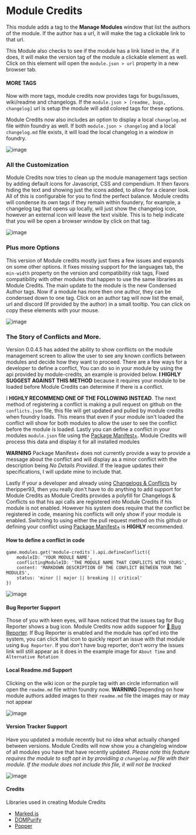 # Module Credits
This module adds a tag to the **Manage Modules** window that list the authors of the module. If the author has a url, it will make the tag a clickable link to that url.

This Module also checks to see if the module has a link listed in the, if it does, it will make the version tag of the module a clickable element as well. Click on this element will open the `module.json > url` property in a new browser tab.

#### MORE TAGS
Now with more tags, module credits now provides tags for bugs/issues, wiki/readme and changelogs. If the `module.json > [readme, bugs, changelog]` url is setup the module will add colored tags for these options.

Module Credits now also includes an option to display a local `changelog.md` file within foundry as well. If both `module.json > changelog` and a local `changelog.md` file exists, it will load the local changelog in a window in foundry.

![image](https://user-images.githubusercontent.com/564874/127723920-7f135dea-4677-42a9-90d9-c273463e0735.png)

### All the Customization
Module Credits now tries to clean up the module management tags section by adding default icons for Javascript, CSS and compendium. It then favors hiding the text and showing just the icons added, to allow for a cleaner look. All of this is configurable for you to find the perfect balance. Module credits will condense its own tags if they remain within foundery, for example, a changelog tag that opens up locally, will just show the changelog icon, however an external icon will leave the text visible. This is to help indicate that you will be open a browser window by click on that tag.

![image](https://user-images.githubusercontent.com/564874/127776582-ce214ae9-0c41-42ae-9cee-85e04fae5792.png)

### Plus more Options
This version of Module credits mostly just fixes a few issues and expands on some other options. It fixes missing support for the languages tab, the `min-width` property on the version and compatibility risk tags, Fixed compatibility with other modules that happen to use the same libraries as Module Credits. The main update to the module is the new Condensed Author tags. Now if a module has more then one author, they can be condensed down to one tag. Click on an author tag will now list the email, url and discord (If provided by the author) in a small tooltip. You can click on copy these elements with your mouse.

![image](https://user-images.githubusercontent.com/564874/149253619-f33409fb-4812-4ab9-8a36-aa1c721988ef.png)

### The Story of Conflicts and More.
Version 0.0.4.5 has added the ability to show conflicts on the module management screen to allow the user to see any known conflicts between modules and decide how they want to proceed. There are a few ways for a developer to define a conflict, You can do so in your module by using the api provided by module-credits, an example is provided below. **I HIGHLY SUGGEST AGAINST THIS METHOD** because it requires your module to be loaded before Module Credits can determine if there is a conflict.

I **HIGHLY RECOMMEND ONE OF THE FOLLOWING INSTEAD**. The next method of registering a conflict is making a pull request on github on the `conflicts.json` file, this file will get updated and pulled by module credits when foundry loads. This means that even if your module isn't loaded the conflict will show for both modules to allow the user to see the conflict before the module is loaded. Lastly you can define a conflict in your modules `module.json` file using the [Package Manifest+](https://foundryvtt.wiki/en/development/manifest-plus). Module Credits will process this data and display it for all installed modules 

**WARNING** Package Manifest+ does not currently provide a way to provide a message about the conflict and will display as a minor conflict with the description being *No Details Provided*. If the league updates their specifications, I will update mine to include that.

Lastly if your a developer and already using [Changelogs & Conflicts](https://foundryvtt.com/packages/lib-changelogs) by theripper93, then you really don't have to do anything to add support for Module Credits as Module Credits provides a polyfill for Changelogs & Conflicts so that his api calls are registered into Module Credits if his module is not enabled. However his system does require that the conflict be registered in code, meaning his conflicts will only show if your module is enabled. Switching to using either the pull request method on this github or defining your conflict using [Package Manifest+](https://foundryvtt.wiki/en/development/manifest-plus) is **HIGHLY** recommended.

#### How to define a conflict in code
```
game.modules.get('module-credits`).api.defineConflict({
	moduleID: 'YOUR MODULE NAME',
	conflictingModuleID: 'THE MODULE NAME THAT CONFLICTS WITH YOURS',
	content: 'MARKDOWN DESCRIPTION OF THE CONFLICT BETWEEN YOUR TWO MODULES',
	status: 'minor || major || breaking || critical'
})
```
![image](https://user-images.githubusercontent.com/564874/149989069-022cac3e-5381-40a9-8a86-8264546e0bd9.png)


#### Bug Reporter Support
Those of you with keen eyes, will have noticed that the issues tag for Bug Reporter shows a bug icon. Module Credits now adds suppoer for [🐛 Bug Reporter](https://foundryvtt.com/packages/bug-reporter). If Bug Reporter is enabled and the module has opt'ed into the system, you can click that icon to quickly report an issue with that module using `Bug Reporter`. If you don't have bug reporter, don't worry the issues link will still appear as it does in the example image for `About Time` and `Alternative Rotation`

#### Local Readme.md Support
Clicking on the wiki icon or the purple tag with an circle information will open the `readme.md` file within foundry now.
**WARNING** Depending on how module authors added images to their `readme.md` file the images may or may not appear

![image](https://user-images.githubusercontent.com/564874/127776803-4fa3f278-7a3a-4f9f-9fa5-e4f64147b0ad.png)

#### Version Tracker Support
Have you updated a module recently but no idea what actually changed between versions. Module Credits will now show you a changlelog window of all modules you have that have recently updated. *Please note this feature requires the module to soft opt in by providiing a `changelog.md` file with their module. If the module does not include this file, it will not be tracked*

![image](https://user-images.githubusercontent.com/564874/127776931-968120f0-469a-4135-908e-2b25f18a692e.png)



#### Credits
Libraries used in creating Module Credits
- [Marked.js](https://github.com/markedjs/marked) 
- [DOMPurify](https://github.com/cure53/DOMPurify) 
- [Popper](https://popper.js.org/) 

